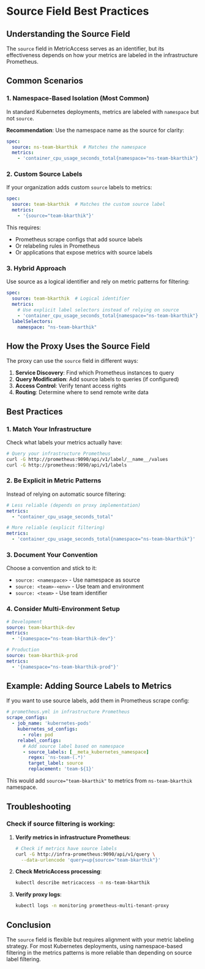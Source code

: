 # Source Field Best Practices

## Understanding the Source Field

The `source` field in MetricAccess serves as an identifier, but its effectiveness depends on how your metrics are labeled in the infrastructure Prometheus.

## Common Scenarios

### 1. **Namespace-Based Isolation (Most Common)**

In standard Kubernetes deployments, metrics are labeled with `namespace` but not `source`. 

**Recommendation**: Use the namespace name as the source for clarity:

```yaml
spec:
  source: ns-team-bkarthik  # Matches the namespace
  metrics:
    - 'container_cpu_usage_seconds_total{namespace="ns-team-bkarthik"}'
```

### 2. **Custom Source Labels**

If your organization adds custom `source` labels to metrics:

```yaml
spec:
  source: team-bkarthik  # Matches the custom source label
  metrics:
    - '{source="team-bkarthik"}'
```

This requires:
- Prometheus scrape configs that add source labels
- Or relabeling rules in Prometheus
- Or applications that expose metrics with source labels

### 3. **Hybrid Approach**

Use source as a logical identifier and rely on metric patterns for filtering:

```yaml
spec:
  source: team-bkarthik  # Logical identifier
  metrics:
    # Use explicit label selectors instead of relying on source
    - 'container_cpu_usage_seconds_total{namespace="ns-team-bkarthik"}'
  labelSelectors:
    namespace: "ns-team-bkarthik"
```

## How the Proxy Uses the Source Field

The proxy can use the `source` field in different ways:

1. **Service Discovery**: Find which Prometheus instances to query
2. **Query Modification**: Add source labels to queries (if configured)
3. **Access Control**: Verify tenant access rights
4. **Routing**: Determine where to send remote write data

## Best Practices

### 1. **Match Your Infrastructure**

Check what labels your metrics actually have:
```bash
# Query your infrastructure Prometheus
curl -G http://prometheus:9090/api/v1/label/__name__/values
curl -G http://prometheus:9090/api/v1/labels
```

### 2. **Be Explicit in Metric Patterns**

Instead of relying on automatic source filtering:
```yaml
# Less reliable (depends on proxy implementation)
metrics:
  - "container_cpu_usage_seconds_total"

# More reliable (explicit filtering)
metrics:
  - 'container_cpu_usage_seconds_total{namespace="ns-team-bkarthik"}'
```

### 3. **Document Your Convention**

Choose a convention and stick to it:
- `source: <namespace>` - Use namespace as source
- `source: <team>-<env>` - Use team and environment
- `source: <team>` - Use team identifier

### 4. **Consider Multi-Environment Setup**

```yaml
# Development
source: team-bkarthik-dev
metrics:
  - '{namespace="ns-team-bkarthik-dev"}'

# Production  
source: team-bkarthik-prod
metrics:
  - '{namespace="ns-team-bkarthik-prod"}'
```

## Example: Adding Source Labels to Metrics

If you want to use source labels, add them in Prometheus scrape config:

```yaml
# prometheus.yml in infrastructure Prometheus
scrape_configs:
  - job_name: 'kubernetes-pods'
    kubernetes_sd_configs:
      - role: pod
    relabel_configs:
      # Add source label based on namespace
      - source_labels: [__meta_kubernetes_namespace]
        regex: 'ns-team-(.*)'
        target_label: source
        replacement: 'team-${1}'
```

This would add `source="team-bkarthik"` to metrics from `ns-team-bkarthik` namespace.

## Troubleshooting

### Check if source filtering is working:

1. **Verify metrics in infrastructure Prometheus**:
   ```bash
   # Check if metrics have source labels
   curl -G http://infra-prometheus:9090/api/v1/query \
     --data-urlencode 'query=up{source="team-bkarthik"}'
   ```

2. **Check MetricAccess processing**:
   ```bash
   kubectl describe metricaccess -n ns-team-bkarthik
   ```

3. **Verify proxy logs**:
   ```bash
   kubectl logs -n monitoring prometheus-multi-tenant-proxy
   ```

## Conclusion

The `source` field is flexible but requires alignment with your metric labeling strategy. For most Kubernetes deployments, using namespace-based filtering in the metrics patterns is more reliable than depending on source label filtering. 